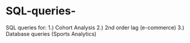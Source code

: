 # SQL-queries-
SQL queries for:
1.) Cohort Analysis
2.) 2nd order lag (e-commerce)
3.) Database queries (Sports Analytics)

